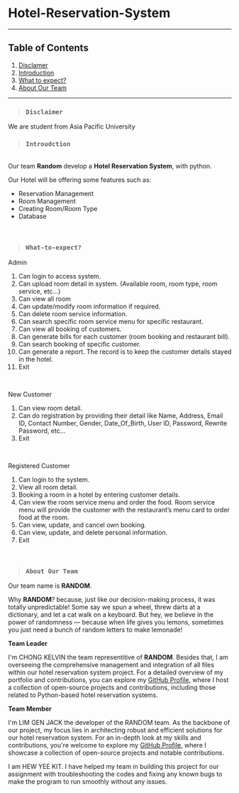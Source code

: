 # Hotel-Reservation-System


---
## Table of Contents
1. [Disclamer](#disclaimer)
2. [Introduction](#introduction)
3. [What to expect?](#What-to-expect)
4. [About Our Team](#About-Our-Team)
---


> ### `Disclaimer`
We are student from Asia Pacific University


> ### `Introudction`
<br>
Our team <strong>Random</strong> develop a <strong>Hotel Reservation System</strong>, with python.

Our Hotel will be offering some features such as:

* Reservation Management
* Room Management
* Creating Room/Room Type
* Database




<br>

> ### `What-to-expect?`
Admin
1. Can login to access system.
2. Can upload room detail in system. (Available room, room type, room service, etc...)
3. Can view all room
4. Can update/modify room information if required.
5. Can delete room service information.
6. Can search specific room service menu for specific restaurant.
7. Can view all booking of customers.
8. Can generate bills for each customer (room booking and restaurant bill).
9. Can search booking of specific customer.
10. Can generate a report. The record is to keep the customer details stayed in the hotel.
11. Exit
<br>

New Customer
1. Can view room detail.
2. Can do registration by providing their detail like Name, Address, Email ID, Contact 
Number, Gender, Date_Of_Birth, User ID, Password, Rewrite Password, etc…
3. Exit
<br>

Registered Customer
1. Can login to the system.
2. View all room detail.
3. Booking a room in a hotel by entering customer details. 
4. Can view the room service menu and order the food. Room service menu will provide 
the customer with the restaurant’s menu card to order food at the room.
5. Can view, update, and cancel own booking.
6. Can view, update, and delete personal information.
7. Exit
<br>


> ### `About Our Team`
Our team name is <strong>RANDOM</strong>.

<P>Why <strong>RANDOM</strong>? because, just like our decision-making process, it was totally unpredictable! Some say we spun a wheel, threw darts at a dictionary, and let a cat walk on a keyboard. But hey, we believe in the power of randomness — because when life gives you lemons, sometimes you just need a bunch of random letters to make lemonade!

<strong>Team Leader</strong>

I'm CHONG KELVIN the team representitive of <strong>RANDOM</strong>. Besides that, I am  overseeing the comprehensive management and integration of all files within our hotel reservation system project. For a detailed overview of my portfolio and contributions, you can explore my [GitHub Profile](https://github.com/kelocker), where I host a collection of open-source projects and contributions, including those related to Python-based hotel reservation systems.

<strong>Team Member</strong>

I'm LIM GEN JACK the developer of the RANDOM team. As the backbone of our project, my focus lies in architecting robust and efficient solutions for our hotel reservation system. For an in-depth look at my skills and contributions, you're welcome to explore my [GitHub Profile](https://github.com/Jack-1118), where I showcase a collection of open-source projects and notable contributions.

I am HEW YEE KIT. I have helped my team in building this project for our assignment with troubleshooting the codes and fixing any known bugs to make the program to run smoothly without any issues.

